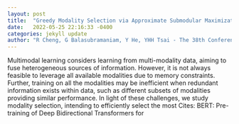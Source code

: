```yaml
---
layout: post
title:  "Greedy Modality Selection via Approximate Submodular Maximization"
date:   2022-05-25 22:16:33 -0400
categories: jekyll update
author: "R Cheng, G Balasubramaniam, Y He, YHH Tsai - The 38th Conference on , 2022"
---
```

Multimodal learning considers learning from multi-modality data, aiming to fuse heterogeneous sources of information. However, it is not always feasible to leverage all available modalities due to memory constraints. Further, training on all the modalities may be inefficient when redundant information exists within data, such as different subsets of modalities providing similar performance. In light of these challenges, we study modality selection, intending to efficiently select the most  Cites: BERT: Pre-training of Deep Bidirectional Transformers for